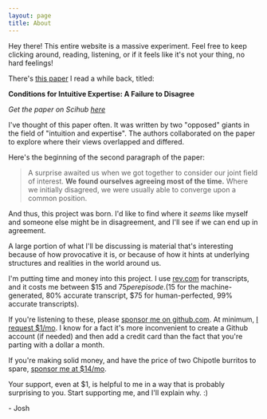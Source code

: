 ```yaml
---
layout: page
title: About
---
```


<p class="message">
  Hey there! This entire website is a massive experiment. Feel free to keep clicking around, reading, listening, or if it feels like it's not your thing, no hard feelings!
</p>

There's [this paper](https://pubmed.ncbi.nlm.nih.gov/19739881/) I read a while back, titled:

**Conditions for Intuitive Expertise: A Failure to Disagree** 

_Get the paper on Scihub [here](https://sci-hub.st/10.1037/a0016755)_

I've thought of this paper often. It was written by two "opposed" giants in the field of "intuition and expertise". The authors collaborated on the paper to explore where their views overlapped and differed. 

Here's the beginning of the second paragraph of the paper:

> A surprise awaited us when we got together to consider our joint field of interest. **We found ourselves agreeing most of the time.** Where we initially disagreed, we were usually able to converge upon a common position.

And thus, this project was born. I'd like to find where it *seems* like myself and someone else might be in disagreement, and I'll see if we can end up in agreement.

A large portion of what I'll be discussing is material that's interesting because of how provocative it is, or because of how it hints at underlying structures and realities in the world around us. 

I'm putting time and money into this project. I use [rev.com](https://www.rev.com/) for transcripts, and it costs me between $15 and $75 per episode. ($15 for the machine-generated, 80% accurate transcript, $75 for human-perfected, 99% accurate transcripts).

If you're listening to these, please [sponsor me on github.com](https://github.com/sponsors/josh-works). At minimum, [I request $1/mo](https://github.com/sponsors/josh-works/sponsorships?sponsor=josh-works&tier_id=58616&preview=false). I know for a fact it's more inconvenient to create a Github account (if needed) and then add a credit card than the fact that you're parting with a dollar a month.

If you're making solid money, and have the price of two Chipotle burritos to spare, [sponsor me at $14/mo](https://github.com/sponsors/josh-works/sponsorships?sponsor=josh-works&tier_id=58591&preview=false).

Your support, even at $1, is helpful to me in a way that is probably surprising to you. Start supporting me, and I'll explain why. :)

\- Josh